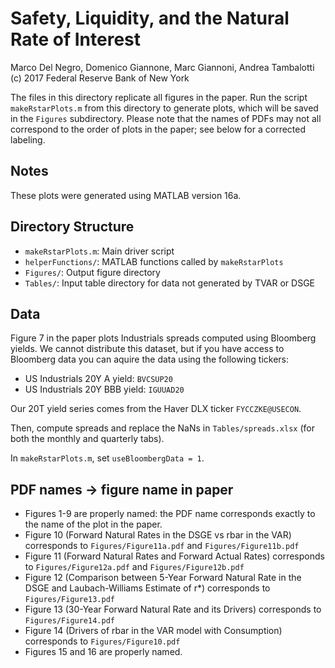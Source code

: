 # Safety, Liquidity, and the Natural Rate of Interest
Marco Del Negro, Domenico Giannone, Marc Giannoni, Andrea Tambalotti
(c) 2017 Federal Reserve Bank of New York

The files in this directory replicate all figures in the paper. Run
the script `makeRstarPlots.m` from this directory to generate plots,
which will be saved in the `Figures` subdirectory. Please note that
the names of PDFs may not all correspond to the order of plots in the
paper; see below for a corrected labeling.

## Notes

These plots were generated using MATLAB version 16a.

## Directory Structure

- `makeRstarPlots.m`: Main driver script
- `helperFunctions/`: MATLAB functions called by `makeRstarPlots`
- `Figures/`: Output figure directory
- `Tables/`: Input table directory for data not generated by TVAR or DSGE

## Data

Figure 7 in the paper plots Industrials spreads computed using
Bloomberg yields. We cannot distribute this dataset, but if you have
access to Bloomberg data you can aquire the data using the following
tickers:

- US Industrials 20Y A yield: `BVCSUP20`
- US Industrials 20Y BBB yield: `IGUUAD20`

Our 20T yield series comes from the Haver DLX ticker `FYCCZKE@USECON`.

Then, compute spreads and replace the NaNs in `Tables/spreads.xlsx`
(for both the monthly and quarterly tabs).

In `makeRstarPlots.m`, set `useBloombergData = 1`.

## PDF names -> figure name in paper

- Figures 1-9 are properly named: the PDF name corresponds exactly to
  the name of the plot in the paper.
- Figure 10 (Forward Natural Rates in the DSGE vs rbar in the VAR)
  corresponds to `Figures/Figure11a.pdf` and `Figures/Figure11b.pdf`
- Figure 11 (Forward Natural Rates and Forward Actual Rates)
  corresponds to `Figures/Figure12a.pdf` and `Figures/Figure12b.pdf`
- Figure 12 (Comparison between 5-Year Forward Natural Rate in the
  DSGE and Laubach-Williams Estimate of r*) corresponds to `Figures/Figure13.pdf`
- Figure 13 (30-Year Forward Natural Rate and its Drivers) corresponds
  to `Figures/Figure14.pdf`
- Figure 14 (Drivers of rbar in the VAR model with Consumption) corresponds
  to `Figures/Figure10.pdf`
- Figures 15 and 16 are properly named.
